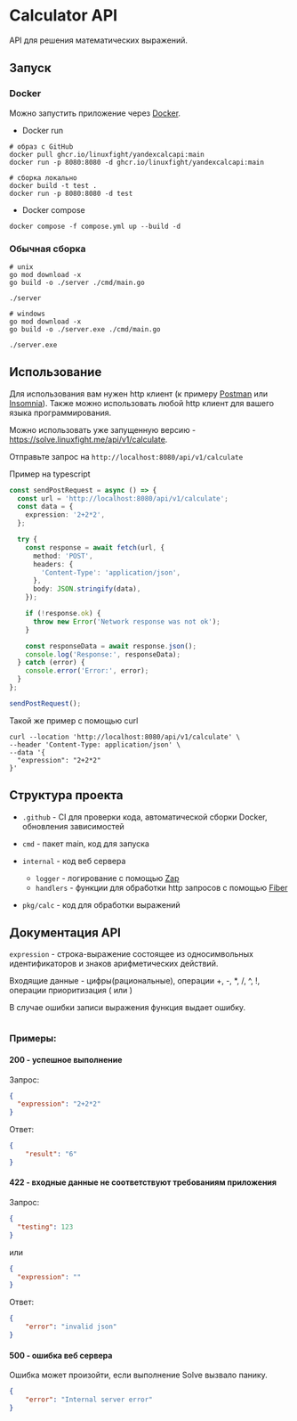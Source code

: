 # Calculator API

API для решения математических выражений.

## Запуск
### Docker
Можно запустить приложение через [Docker](https://www.docker.com/).

- Docker run
```shell
# образ с GitHub
docker pull ghcr.io/linuxfight/yandexcalcapi:main
docker run -p 8080:8080 -d ghcr.io/linuxfight/yandexcalcapi:main

# сборка локально
docker build -t test .
docker run -p 8080:8080 -d test
```
- Docker compose
```shell
docker compose -f compose.yml up --build -d
``` 

### Обычная сборка
```shell
# unix
go mod download -x
go build -o ./server ./cmd/main.go

./server

# windows
go mod download -x
go build -o ./server.exe ./cmd/main.go

./server.exe
```

## Использование
Для использования вам нужен http клиент (к примеру [Postman](https://www.postman.com/downloads/) или [Insomnia](https://insomnia.rest/download)).
Также можно использовать любой http клиент для вашего языка программирования.

Можно использовать уже запущенную версию - https://solve.linuxfight.me/api/v1/calculate.

Отправьте запрос на ```http://localhost:8080/api/v1/calculate```

Пример на typescript
```typescript
const sendPostRequest = async () => {
  const url = 'http://localhost:8080/api/v1/calculate';
  const data = {
    expression: '2+2*2',
  };

  try {
    const response = await fetch(url, {
      method: 'POST',
      headers: {
        'Content-Type': 'application/json',
      },
      body: JSON.stringify(data),
    });

    if (!response.ok) {
      throw new Error('Network response was not ok');
    }

    const responseData = await response.json();
    console.log('Response:', responseData);
  } catch (error) {
    console.error('Error:', error);
  }
};

sendPostRequest();
```

Такой же пример с помощью curl
```shell
curl --location 'http://localhost:8080/api/v1/calculate' \
--header 'Content-Type: application/json' \
--data '{
  "expression": "2+2*2"
}'
```

## Структура проекта
- ```.github``` - CI для проверки кода, автоматической сборки Docker, обновления зависимостей

- ```cmd``` - пакет main, код для запуска

- ```internal``` - код веб сервера
  - ```logger``` - логирование с помощью [Zap](https://github.com/uber-go/zap)
  - ```handlers``` - функции для обработки http запросов с помощью [Fiber](https://github.com/gofiber/fiber)

- ```pkg/calc``` - код для обработки выражений

## Документация API

```expression``` - строка-выражение состоящее из односимвольных идентификаторов и знаков арифметических действий.

Входящие данные - цифры(рациональные), операции +, -, *, /, ^, !, операции приоритизация ( или )

В случае ошибки записи выражения функция выдает ошибку.
```json

```

### Примеры:
#### 200 - успешное выполнение

Запрос: 
```json
{
  "expression": "2+2*2"
}
```
Ответ:
```json
{
    "result": "6"
}
```

#### 422 - входные данные не соответствуют требованиям приложения

Запрос:
```json
{
  "testing": 123
}
```
или
```json
{
  "expression": ""
}
```
Ответ:
```json
{
    "error": "invalid json"
}
``` 

#### 500 - ошибка веб сервера
Ошибка может произойти, если выполнение Solve вызвало панику.

```json
{
    "error": "Internal server error"
}
```